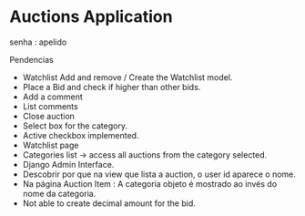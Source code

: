 # Auctions Application

senha : apelido

Pendencias

- Watchlist Add and remove / Create the Watchlist model.
- Place a Bid and check if higher than other bids.
- Add a comment
- List comments
- Close auction
- Select box for the category.
- Active checkbox implemented.
- Watchlist page
- Categories list -> access all auctions from the category selected.
- Django Admin Interface.
- Descobrir por que na view que lista a auction, o user id aparece o nome.
- Na página Auction Item : A categoria objeto é mostrado ao invés do nome da categoria.
- Not able to create decimal amount for the bid.
